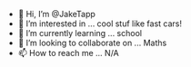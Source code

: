 - 👋 Hi, I’m @JakeTapp
- 👀 I’m interested in ... cool stuf like fast cars!
- 🌱 I’m currently learning ... school
- 💞️ I’m looking to collaborate on ...  Maths
- 📫 How to reach me ... N/A

<!---
JakeTapp/JakeTapp is a ✨ special ✨ repository because its `README.md` (this file) appears on your GitHub profile.
You can click the Preview link to take a look at your changes.
--->
